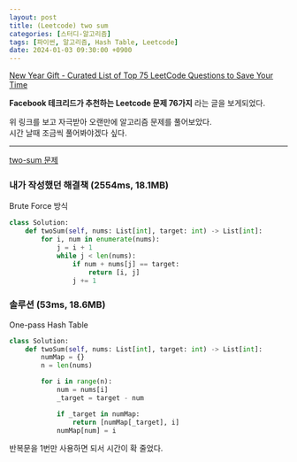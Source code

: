```yaml
---
layout: post
title: (Leetcode) two sum
categories: [스터디-알고리즘]
tags: [파이썬, 알고리즘, Hash Table, Leetcode]
date: 2024-01-03 09:30:00 +0900
---
```


[New Year Gift - Curated List of Top 75 LeetCode Questions to Save Your Time](https://www.teamblind.com/post/New-Year-Gift---Curated-List-of-Top-75-LeetCode-Questions-to-Save-Your-Time-OaM1orEU)

**Facebook 테크리드가 추천하는 Leetcode 문제 76가지** 라는 글을 보게되었다.

위 링크를 보고 자극받아 오랜만에 알고리즘 문제를 풀어보았다.  
시간 날때 조금씩 풀어봐야겠다 싶다.

---

[two-sum 문제](https://leetcode.com/problems/two-sum/description/)

### 내가 작성했던 해결책 (2554ms, 18.1MB)

Brute Force 방식

```python
class Solution:
    def twoSum(self, nums: List[int], target: int) -> List[int]:
        for i, num in enumerate(nums):
            j = i + 1
            while j < len(nums):
                if num + nums[j] == target:
                    return [i, j]
                j += 1
```

### 솔루션 (53ms, 18.6MB)

One-pass Hash Table

```python
class Solution:
    def twoSum(self, nums: List[int], target: int) -> List[int]:
        numMap = {}
        n = len(nums)

        for i in range(n):
            num = nums[i]
            _target = target - num

            if _target in numMap:
                return [numMap[_target], i]
            numMap[num] = i
```

반복문을 1번만 사용하면 되서 시간이 확 줄었다.
